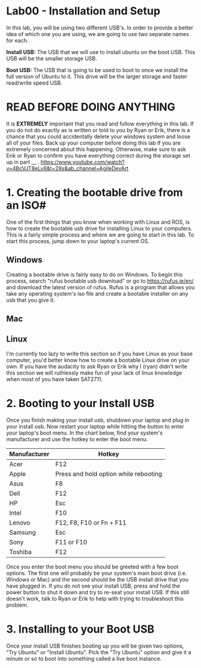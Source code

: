 # Lab00  - Installation and Setup #
In this lab, you will be using two different USB's. In order to provide a better idea of which one you are using, we are going to use two separate names for each.

__Install USB:__ The USB that we will use to install ubuntu on the boot USB. This USB will be the smaller storage USB. 

__Boot USB:__ The USB that is going to be used to boot to once we install the full version of Ubuntu to it. This drive will be the larger storage and faster read/write speed USB.

# READ BEFORE DOING ANYTHING #
It is __EXTREMELY__ important that you read and follow everything in this lab. If you do not do exactly as is written or told to you by Ryan or Erik, there is a chance that you could accidentally delete your windows system and loose all of your files. Back up your computer before doing this lab if you are extremely concerned about this happening. Otherwise, make sure to ask Erik or Ryan to confirm you have everything correct during the storage set up in part __ .
https://www.youtube.com/watch?v=4BcVJT8eLv8&t=28s&ab_channel=AgileDevArt
# 1. Creating the bootable drive from an ISO#
One of the first things that you know when working with Linux and ROS, is how to create the bootable usb drive for installing Linux to your computers. This is a fairly simple process and where we are going to start in this lab. To start this process, jump down to your laptop's current OS.

## Windows ##
Creating a bootable drive is fairly easy to do on Windows. To begin this process, search "rufus bootable usb download" or go to https://rufus.ie/en/ and download the latest version of rufus.
Rufus is a program that allows you take any operating system's iso file and create a bootable installer on any usb that you give it. 
## Mac ##

## Linux ##
I'm currently too lazy to write this section so if you have Linux as your base computer, you'd better know how to create a bootable Linux drive on your own. If you have the audacity to ask Ryan or Erik why I (ryan) didn't write this section we will ruthlessly make fun of your lack of linux knowledge when most of you have taken SAT2711. 

# 2. Booting to your Install USB #
Once you finish making your install usb, shutdown your laptop and plug in your install usb. Now restart your laptop while hitting the button to enter your laptop's boot menu. In the chart below, find your system's manufacturer and use the hotkey to enter the boot menu.

| Manufacturer | Hotkey |
| -- | -- |
| Acer | F12 |
| Apple | Press and hold option while rebooting
| Asus | F8 |
| Dell | F12 |
| HP | Esc |
| Intel | F10 |
| Lenovo | F12, F8, F10 or Fn + F11 |
| Samsung | Esc |
| Sony | F11 or F10 |
| Toshiba | F12 |

Once you enter the boot menu you should be greeted with a few boot options. The first one will probably be your system's main boot drive (i.e. Windows or Mac) and the second should be the USB install drive that you have plugged in. If you do not see your install USB, press and hold the power button to shut it down and try to re-seat your install USB. If this still doesn't work, talk to Ryan or Erik to help with trying to troubleshoot this problem.
# 3. Installing to your Boot USB #
Once your install USB finishes booting up you will be given two options, "Try Ubuntu" or "Install Ubuntu". Pick the "Try Ubuntu" option and give it a minute or so to boot into something called a live boot instance. 